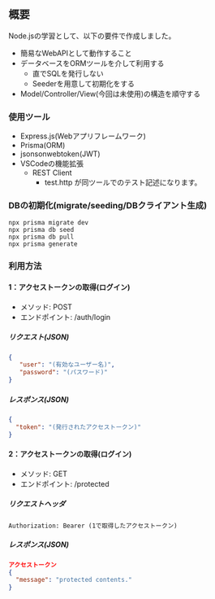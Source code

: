 ## 概要
 Node.jsの学習として、以下の要件で作成しました。
 - 簡易なWebAPIとして動作すること
 - データベースをORMツールを介して利用する
   - 直でSQLを発行しない
   - Seederを用意して初期化をする
 - Model/Controller/View(今回は未使用)の構造を順守する

### 使用ツール
 - Express.js(Webアプリフレームワーク)
 - Prisma(ORM)
 - jsonsonwebtoken(JWT)
 - VSCodeの機能拡張
   - REST Client 
     - test.http が同ツールでのテスト記述になります。


### DBの初期化(migrate/seeding/DBクライアント生成)
```
npx prisma migrate dev
npx prisma db seed
npx prisma db pull
npx prisma generate

```

### 利用方法

#### 1：アクセストークンの取得(ログイン)
 - メソッド: POST
 - エンドポイント: /auth/login
##### リクエスト(JSON)
 ``` json
{
    "user": "(有効なユーザー名)",
    "password": "(パスワード)"
}
 ```
##### レスポンス(JSON)
```json
{
  "token": "(発行されたアクセストークン)"
}
```
#### 2：アクセストークンの取得(ログイン)
 - メソッド: GET
 - エンドポイント: /protected
##### リクエストヘッダ
 ``` shell
 Authorization: Bearer (1で取得したアクセストークン)
 ```
##### レスポンス(JSON)
```json
アクセストークン
{
  "message": "protected contents."
}
```